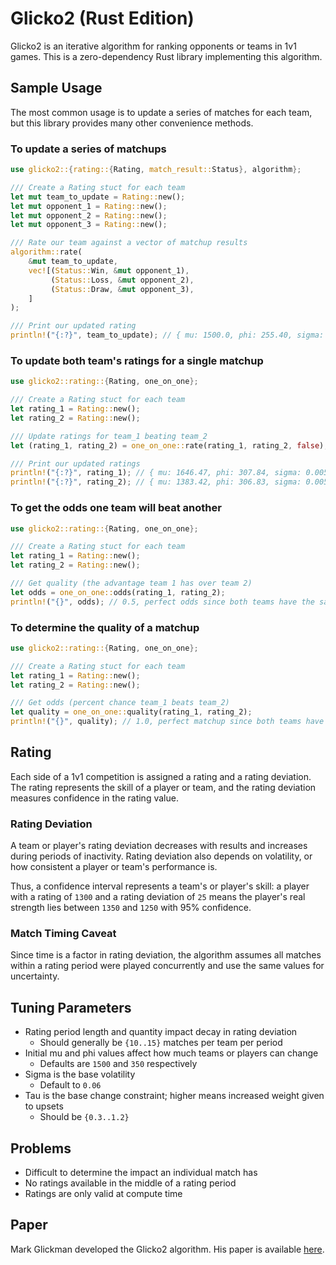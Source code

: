 # Glicko2 (Rust Edition)

Glicko2 is an iterative algorithm for ranking opponents or teams in 1v1 games. This is a zero-dependency Rust library implementing this algorithm.

## Sample Usage

The most common usage is to update a series of matches for each team, but this library provides many other convenience methods.

### To update a series of matchups

```rust
use glicko2::{rating::{Rating, match_result::Status}, algorithm};

/// Create a Rating stuct for each team
let mut team_to_update = Rating::new();
let mut opponent_1 = Rating::new();
let mut opponent_2 = Rating::new();
let mut opponent_3 = Rating::new();

/// Rate our team against a vector of matchup results
algorithm::rate(
    &mut team_to_update,
    vec![(Status::Win, &mut opponent_1),
         (Status::Loss, &mut opponent_2),
         (Status::Draw, &mut opponent_3),
    ]
);

/// Print our updated rating
println!("{:?}", team_to_update); // { mu: 1500.0, phi: 255.40, sigma: 0.0059, is_scaled: false }
```

### To update both team's ratings for a single matchup

```rust
use glicko2::rating::{Rating, one_on_one};

/// Create a Rating stuct for each team
let rating_1 = Rating::new();
let rating_2 = Rating::new();

/// Update ratings for team_1 beating team_2
let (rating_1, rating_2) = one_on_one::rate(rating_1, rating_2, false);

/// Print our updated ratings
println!("{:?}", rating_1); // { mu: 1646.47, phi: 307.84, sigma: 0.0059, is_scaled: false }
println!("{:?}", rating_2); // { mu: 1383.42, phi: 306.83, sigma: 0.0059, is_scaled: false }
```

### To get the odds one team will beat another

```rust
use glicko2::rating::{Rating, one_on_one};

/// Create a Rating stuct for each team
let rating_1 = Rating::new();
let rating_2 = Rating::new();

/// Get quality (the advantage team 1 has over team 2)
let odds = one_on_one::odds(rating_1, rating_2);
println!("{}", odds); // 0.5, perfect odds since both teams have the same rating
```

### To determine the quality of a matchup

```rust
use glicko2::rating::{Rating, one_on_one};

/// Create a Rating stuct for each team
let rating_1 = Rating::new();
let rating_2 = Rating::new();

/// Get odds (percent chance team_1 beats team_2)
let quality = one_on_one::quality(rating_1, rating_2);
println!("{}", quality); // 1.0, perfect matchup since both teams have the same rating
```

## Rating

Each side of a 1v1 competition is assigned a rating and a rating deviation. The rating represents the skill of a player or team, and the rating deviation measures confidence in the rating value.

### Rating Deviation

A team or player's rating deviation decreases with results and increases during periods of inactivity. Rating deviation also depends on volatility, or how consistent a player or team's performance is.

Thus, a confidence interval represents a team's or player's skill: a player with a rating of `1300` and a rating deviation of `25` means the player's real strength lies between `1350` and `1250` with 95% confidence.

### Match Timing Caveat

Since time is a factor in rating deviation, the algorithm assumes all matches within a rating period were played concurrently and use the same values for uncertainty.

## Tuning Parameters

- Rating period length and quantity impact decay in rating deviation
  - Should generally be `{10..15}` matches per team per period
- Initial mu and phi values affect how much teams or players can change
  - Defaults are `1500` and `350` respectively
- Sigma is the base volatility
  - Default to `0.06`
- Tau is the base change constraint; higher means increased weight given to upsets
  - Should be `{0.3..1.2}`

## Problems

- Difficult to determine the impact an individual match has
- No ratings available in the middle of a rating period
- Ratings are only valid at compute time

## Paper

Mark Glickman developed the Glicko2 algorithm. His paper is available [here](http://www.glicko.net/glicko/glicko2.pdf).

